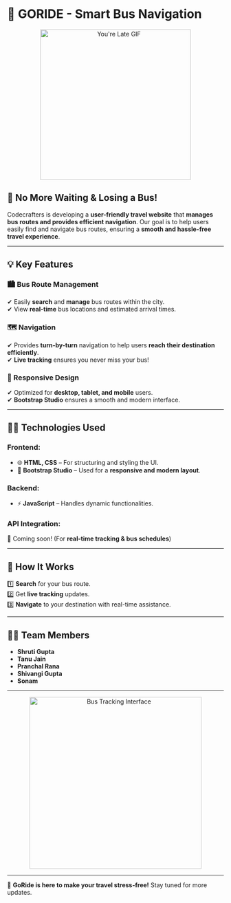 # 🚌 GORIDE - Smart Bus Navigation

<p align="center">
<img src="first/missed-youre-late.gif" width="350" height="350" alt="You're Late GIF">
</p>

## 🚀 No More Waiting & Losing a Bus!  
Codecrafters is developing a **user-friendly travel website** that **manages bus routes and provides efficient navigation**. Our goal is to help users easily find and navigate bus routes, ensuring a **smooth and hassle-free travel experience**.

---

## 💡 Key Features  

### 🏙️ Bus Route Management  
✔ Easily **search** and **manage** bus routes within the city.  
✔ View **real-time** bus locations and estimated arrival times.  

### 🗺️ Navigation  
✔ Provides **turn-by-turn** navigation to help users **reach their destination efficiently**.  
✔ **Live tracking** ensures you never miss your bus!  

### 📱 Responsive Design  
✔ Optimized for **desktop, tablet, and mobile** users.  
✔ **Bootstrap Studio** ensures a smooth and modern interface.  

---

## 👨‍💻 Technologies Used  

### **Frontend:**  
- 🌐 **HTML, CSS** – For structuring and styling the UI.  
- 🎨 **Bootstrap Studio** – Used for a **responsive and modern layout**.  

### **Backend:**  
- ⚡ **JavaScript** – Handles dynamic functionalities.  

### **API Integration:**  
🚀 Coming soon! (For **real-time tracking & bus schedules**)

---

## 🎯 How It Works  
1️⃣ **Search** for your bus route.  
2️⃣ Get **live tracking** updates.  
3️⃣ **Navigate** to your destination with real-time assistance.  

---

## 👩‍💻 Team Members  
- **Shruti Gupta**  
- **Tanu Jain**  
- **Pranchal Rana**  
- **Shivangi Gupta**  
- **Sonam**  

---

<p align="center">
  <img src="first/Sandy_Tsp-01_Single-12.jpg" width="400" height="400" alt="Bus Tracking Interface">
</p>

---

🚀 **GoRide is here to make your travel stress-free!** Stay tuned for more updates.  
